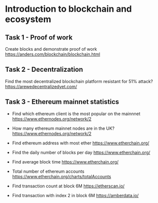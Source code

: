 # Introduction to blockchain and ecosystem

## Task 1 - Proof of work

Create blocks and demonstrate proof of work
https://anders.com/blockchain/blockchain.html

## Task 2 - Decentralization

Find the most decentralized blockchain platform resistant for 51% attack?
https://arewedecentralizedyet.com/

## Task 3 - Ethereum mainnet statistics

- Find which ethereum client is the most popular on the mainnnet
https://www.ethernodes.org/network/2

- How many ethereum mainnet nodes are in the UK?
https://www.ethernodes.org/network/2

- Find ethereum address with most ether
https://www.etherchain.org/

- Find the daily number of blocks per day
https://www.etherchain.org/

- Find average block time
https://www.etherchain.org/

- Total number of ethereum accounts
https://www.etherchain.org/charts/totalAccounts

- Find transaction count at block 6M
https://etherscan.io/

- Find transaction with index 2 in block 6M
https://amberdata.io/